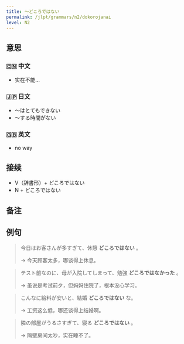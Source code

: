 ```yaml
---
title: 〜どころではない
permalink: /jlpt/grammars/n2/dokorojanai
level: N2
---
```


## 意思

### 🇨🇳 中文

- 实在不能...

### 🇯🇵 日文

- ～はとてもできない
- ～する時間がない

### 🇬🇧 英文

- no way

## 接续

- V（辞書形）+ どころではない
- N + どころではない

## 备注


## 例句

> 今日はお客さんが多すぎて、休憩 **どころではない** 。
>
> → 今天顾客太多，哪谈得上休息。

> テスト前なのに、母が入院してしまって、勉強 **どころではなかった** 。
>
> → 虽说是考试前夕，但妈妈住院了，根本没心学习。

> こんなに給料が安いと、結婚 **どころではない** な。
>
> → 工资这么低，哪还谈得上结婚啊。

> 隣の部屋がうるさすぎて、寝る **どころではない** 。
>
> → 隔壁房间太吵，实在睡不了。

